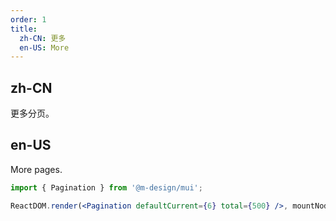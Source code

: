 ```yaml
---
order: 1
title:
  zh-CN: 更多
  en-US: More
---
```


## zh-CN

更多分页。

## en-US

More pages.

```jsx
import { Pagination } from '@m-design/mui';

ReactDOM.render(<Pagination defaultCurrent={6} total={500} />, mountNode);
```
